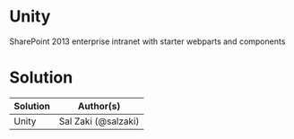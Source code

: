 # Unity
SharePoint 2013 enterprise intranet with starter webparts and components



# Solution

Solution|Author(s)
--------|---------
Unity | Sal Zaki (@salzaki)

